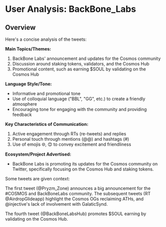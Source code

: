 # User Analysis: BackBone_Labs

## Overview

Here's a concise analysis of the tweets:

**Main Topics/Themes:**

1. BackBone Labs' announcement and updates for the Cosmos community
2. Discussion around staking tokens, validators, and the Cosmos Hub
3. Promotional content, such as earning $SOUL by validating on the Cosmos Hub

**Language Style/Tone:**

* Informative and promotional tone
* Use of colloquial language ("BBL", "GG", etc.) to create a friendly atmosphere
* Encouraging tone for engaging with the community and providing feedback

**Key Characteristics of Communication:**

1. Active engagement through RTs (re-tweets) and replies
2. Personal touch through mentions (@@) and hashtags (#)
3. Use of emojis 🌐, 😊 to convey excitement and friendliness

**Ecosystem/Project Advertised:**

* BackBone Labs is promoting its updates for the Cosmos community on Twitter, specifically focusing on the Cosmos Hub and staking tokens.

Some tweets are given context:

The first tweet (@Pryzm_Zone) announces a big announcement for the #COSMOS and BackBoneLabs community. The subsequent tweets (RT @AirdropGlideapp) highlight the Cosmos OGs reclaiming ATHs, and @injective's lack of involvement with GalaticSynd.

The fourth tweet (@BackBoneLabsHub) promotes $SOUL earning by validating on the Cosmos Hub.